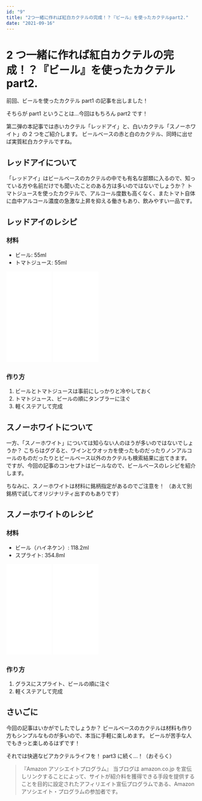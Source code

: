 ```yaml
---
id: "9"
title: "2つ一緒に作れば紅白カクテルの完成！？『ビール』を使ったカクテルpart2."
date: "2021-09-16"
---
```


# 2 つ一緒に作れば紅白カクテルの完成！？『ビール』を使ったカクテル part2.

前回、ビールを使ったカクテル part1 の記事を出しました！

そちらが part1 ということは…今回はもちろん part2 です！

第二弾の本記事では赤いカクテル「レッドアイ」と、白いカクテル「スノーホワイト」の 2 つをご紹介します。
ビールベースの赤と白のカクテル、同時に出せば実質紅白カクテルですね。

## レッドアイについて

「レッドアイ」はビールベースのカクテルの中でも有名な部類に入るので、知っている方や名前だけでも聞いたことのある方は多いのではないでしょうか？
トマトジュースを使ったカクテルで、アルコール度数も高くなく、またトマト自体に血中アルコール濃度の急激な上昇を抑える働きもあり、飲みやすい一品です。

## レッドアイのレシピ

### 材料

- ビール: 55ml
- トマトジュース: 55ml

<iframe style="width:120px;height:240px;" marginwidth="0" marginheight="0" scrolling="no" frameborder="0" src="//rcm-fe.amazon-adsystem.com/e/cm?lt1=_blank&bc1=000000&IS2=1&bg1=FFFFFF&fc1=000000&lc1=0000FF&t=ouchibar09-22&language=ja_JP&o=9&p=8&l=as4&m=amazon&f=ifr&ref=as_ss_li_til&asins=B01BM9ECRE&linkId=9dccb68192a87b2b59e41fd720416647"></iframe>

<iframe style="width:120px;height:240px;" marginwidth="0" marginheight="0" scrolling="no" frameborder="0" src="//rcm-fe.amazon-adsystem.com/e/cm?lt1=_blank&bc1=000000&IS2=1&bg1=FFFFFF&fc1=000000&lc1=0000FF&t=ouchibar09-22&language=ja_JP&o=9&p=8&l=as4&m=amazon&f=ifr&ref=as_ss_li_til&asins=B07PXMGGG4&linkId=82107c0c4ae0e4f37219124485efe6d8"></iframe>

### 作り方

1. ビールとトマトジュースは事前にしっかりと冷やしておく
2. トマトジュース、ビールの順にタンブラーに注ぐ
3. 軽くステアして完成

## スノーホワイトについて

一方、「スノーホワイト」については知らない人のほうが多いのではないでしょうか？
こちらはググると、ワインとウオッカを使ったものだったりノンアルコールのものだったりとビールベース以外のカクテルも検索結果に出てきます。
ですが、今回の記事のコンセプトはビールなので、ビールベースのレシピを紹介します。

ちなみに、スノーホワイトは材料に銘柄指定があるのでご注意を！
（あえて別銘柄で試してオリジナリティ出すのもありです）

## スノーホワイトのレシピ

### 材料

- ビール（ハイネケン）: 118.2ml
- スプライト: 354.8ml

<iframe style="width:120px;height:240px;" marginwidth="0" marginheight="0" scrolling="no" frameborder="0" src="//rcm-fe.amazon-adsystem.com/e/cm?lt1=_blank&bc1=000000&IS2=1&bg1=FFFFFF&fc1=000000&lc1=0000FF&t=ouchibar09-22&language=ja_JP&o=9&p=8&l=as4&m=amazon&f=ifr&ref=as_ss_li_til&asins=B093BXMML5&linkId=b41b011c70c8b617dba916eaccb8fe96"></iframe>

<iframe style="width:120px;height:240px;" marginwidth="0" marginheight="0" scrolling="no" frameborder="0" src="//rcm-fe.amazon-adsystem.com/e/cm?lt1=_blank&bc1=000000&IS2=1&bg1=FFFFFF&fc1=000000&lc1=0000FF&t=ouchibar09-22&language=ja_JP&o=9&p=8&l=as4&m=amazon&f=ifr&ref=as_ss_li_til&asins=B00VPZRMAK&linkId=ba2846659ec25ae381ac9098b70ee139"></iframe>

### 作り方

1. グラスにスプライト、ビールの順に注ぐ
2. 軽くステアして完成

## さいごに

今回の記事はいかがでしたでしょうか？
ビールベースのカクテルは材料も作り方もシンプルなものが多いので、本当に手軽に楽しめます。
ビールが苦手な人でもきっと楽しめるはずです！

それでは快適なビアカクテルライフを！
part3 に続く…！（おそらく）

> 『Amazon アソシエイトプログラム』
> 当ブログは amazon.co.jp を宣伝しリンクすることによって、サイトが紹介料を獲得できる手段を提供することを目的に設定されたアフィリエイト宣伝プログラムである、Amazon アソシエイト・プログラムの参加者です。

